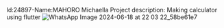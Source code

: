 Id:24897-Name:MAHORO Michaella
Project description: Making calculator using flutter
![WhatsApp Image 2024-06-18 at 22 03 22_58be61e7](https://github.com/Mikamahoro/calculator/assets/173105293/e161d8d9-645a-4a95-9700-d2b96d280a28)
